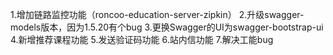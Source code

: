 1.增加链路监控功能（roncoo-education-server-zipkin）
2.升级swagger-models版本，因为1.5.20有个bug
3.更换Swagger的UI为swagger-bootstrap-ui
4.新增推荐课程功能
5.发送验证码功能
6.站内信功能
7.解决工能bug
